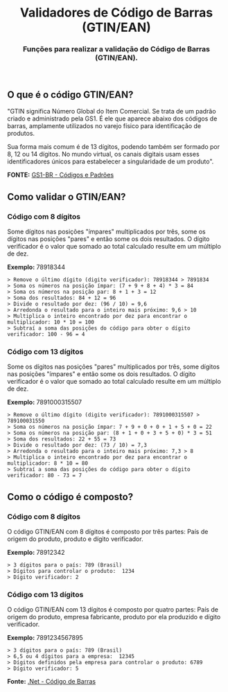 <p>
    <h1 align="center">Validadores de Código de Barras (GTIN/EAN)</h1>
    <h3 align="center">Funções para realizar a validação do Código de Barras (GTIN/EAN).</h3>
</p>
<br>

O que é o código GTIN/EAN?
-------------------
"GTIN significa Número Global do Item Comercial. Se trata de um padrão criado e administrado pela GS1. É ele que aparece abaixo dos códigos de barras, amplamente utilizados no varejo físico para identificação de produtos.

Sua forma mais comum é de 13 dígitos, podendo também ser formado por 8, 12 ou 14 dígitos. No mundo virtual, os canais digitais usam esses identificadores únicos para estabelecer a singularidade de um produto".

**FONTE:** [GS1-BR - Códigos e Padrões](https://www.gs1br.org/codigos-e-padroes/chaves-de-identificacao/gtin)

Como validar o GTIN/EAN?
-------------------
### Código com 8 dígitos
Some dígitos nas posições "ímpares" multiplicados por três, some os dígitos nas posições "pares" e então some os dois resultados. O dígito verificador é o valor que somado ao total calculado resulte em um múltiplo de dez.

**Exemplo:** 78918344

```
> Remove o último dígito (digito verificador): 78918344 > 7891834
> Soma os números na posição ímpar: (7 + 9 + 8 + 4) * 3 = 84
> Soma os números na posição par: 8 + 1 + 3 = 12
> Soma dos resultados: 84 + 12 = 96
> Divide o resultado por dez: (96 / 10) = 9,6
> Arredonda o resultado para o inteiro mais próximo: 9,6 > 10
> Multiplica o inteiro encontrado por dez para encontrar o multiplicador: 10 * 10 = 100
> Subtraí a soma das posições do código para obter o dígito verificador: 100 - 96 = 4
```

### Código com 13 dígitos
Some os dígitos nas posições "pares" multiplicados por três, some dígitos nas posições "ímpares" e então some os dois resultados. O dígito verificador é o valor que somado ao total calculado resulte em um múltiplo de dez.

**Exemplo:** 7891000315507

```
> Remove o último dígito (digito verificador): 7891000315507 > 789100031550
> Soma os números na posição ímpar: 7 + 9 + 0 + 0 + 1 + 5 + 0 = 22
> Soma os números na posição par: (8 + 1 + 0 + 3 + 5 + 0) * 3 = 51
> Soma dos resultados: 22 + 55 = 73
> Divide o resultado por dez: (73 / 10) = 7,3
> Arredonda o resultado para o inteiro mais próximo: 7,3 > 8
> Multiplica o inteiro encontrado por dez para encontrar o multiplicador: 8 * 10 = 80
> Subtraí a soma das posições do código para obter o dígito verificador: 80 - 73 = 7
```

Como o código é composto?
-------------------
### Código com 8 dígitos
O código GTIN/EAN com 8 dígitos é composto por três partes: País de origem do produto, produto e dígito verificador.

**Exemplo:** 78912342

```
> 3 dígitos para o país: 789 (Brasil)
> Dígitos para controlar o produto:  1234
> Dígito verificador: 2
```

### Código com 13 dígitos
O código GTIN/EAN com 13 dígitos é composto por quatro partes: País de origem do produto, empresa fabricante, produto por ela produzido e dígito verificador.

**Exemplo:** 7891234567895

```
> 3 dígitos para o país: 789 (Brasil)
> 6,5 ou 4 dígitos para a empresa:  12345
> Dígitos definidos pela empresa para controlar o produto: 6789
> Dígito verificador: 5
```

**Fonte:** [.Net - Código de Barras](https://imasters.com.br/dotnet/net-codigo-de-barras-ean-8-e-13-parte-01)